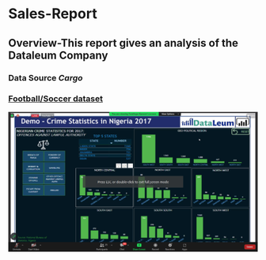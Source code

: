 # Sales-Report
## Overview-This report gives an analysis of the Dataleum Company
### Data Source _Cargo_
### [Football/Soccer dataset](https://www.kaggle.com/datasets/oles04/bundesliga-soccer-player)
![](https://github.com/Solomonese2020/Sales-Report/blob/main/Screenshot%20(7).png)
